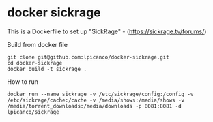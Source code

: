 # docker sickrage

This is a Dockerfile to set up "SickRage" - (https://sickrage.tv/forums/)

Build from docker file

```
git clone git@github.com:lpicanco/docker-sickrage.git
cd docker-sickrage
docker build -t sickrage .
```

How to run
```
docker run --name sickrage -v /etc/sickrage/config:/config -v /etc/sickrage/cache:/cache -v /media/shows:/media/shows -v /media/torrent_downloads:/media/downloads -p 8081:8081 -d lpicanco/sickrage
```
